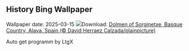 ## History Bing Wallpaper
Wallpaper date: 2025-03-15
![](https://www.bing.com/th?id=OHR.BasqueDolmen_EN-CA3900622159_UHD.jpg&w=1000)Download: [Dolmen of Sorginetxe, Basque Country, Alava, Spain (© David Herraez Calzada/plainpicture)](https://www.bing.com/th?id=OHR.BasqueDolmen_EN-CA3900622159_UHD.jpg)

Auto get programm by LtgX
